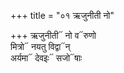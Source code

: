 +++
title = "०१ ऋजुनीती नो"

+++
ऋजुनीती᳓ नो व᳓रुणो  
मित्रो᳓ नयतु विद्वा᳓न्  
अर्यमा᳓ देवइः᳓ सजो᳓षाः